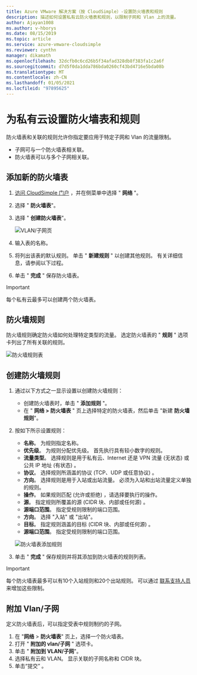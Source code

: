 ```yaml
---
title: Azure VMware 解决方案（按 CloudSimple）-设置防火墙表和规则
description: 描述如何设置私有云防火墙表和规则，以限制子网和 Vlan 上的流量。
author: Ajayan1008
ms.author: v-hborys
ms.date: 08/15/2019
ms.topic: article
ms.service: azure-vmware-cloudsimple
ms.reviewer: cynthn
manager: dikamath
ms.openlocfilehash: 32dcfb0c6cd26b5f34afad328db8f383fa1c2a6f
ms.sourcegitcommit: d7d5f0da1dda786bda0260cf43bd4716e5bda08b
ms.translationtype: MT
ms.contentlocale: zh-CN
ms.lasthandoff: 01/05/2021
ms.locfileid: "97895625"
---
```

# <a name="set-up-firewall-tables-and-rules-for-private-clouds"></a>为私有云设置防火墙表和规则

防火墙表和关联的规则允许你指定要应用于特定子网和 Vlan 的流量限制。

* 子网可与一个防火墙表相关联。
* 防火墙表可以与多个子网相关联。

## <a name="add-a-new-firewall-table"></a>添加新的防火墙表

1. [访问 CloudSimple 门户](access-cloudsimple-portal.md) ，并在侧菜单中选择 " **网络** "。
2. 选择 " **防火墙表**"。
3. 选择 " **创建防火墙表**"。

    ![VLAN/子网页](media/firewall-tables-page.png)

4. 输入表的名称。
5. 将列出该表的默认规则。 单击 " **新建规则** " 以创建其他规则。 有关详细信息，请参阅以下过程。
6. 单击 " **完成** " 保存防火墙表。

> [!IMPORTANT]
> 每个私有云最多可以创建两个防火墙表。

## <a name="firewall-rules"></a>防火墙规则

防火墙规则确定防火墙如何处理特定类型的流量。 选定防火墙表的 " **规则** " 选项卡列出了所有关联的规则。

![防火墙规则表](media/firewall-rules-tab.png)

## <a name="create-a-firewall-rule"></a>创建防火墙规则

1. 通过以下方式之一显示设置以创建防火墙规则：
    * 创建防火墙表时，单击 " **添加规则** "。
    * 在 " **网络 > 防火墙表** " 页上选择特定的防火墙表，然后单击 "新建 **防火墙规则**"。
2. 按如下所示设置规则：
    * **名称**。 为规则指定名称。
    * **优先级**。 为规则分配优先级。 首先执行具有较小数字的规则。
    * **流量类型**。 选择规则是用于私有云、Internet 还是 VPN 流量 (无状态) 或公共 IP 地址 (有状态) 。
    * **协议**。 选择规则所涵盖的协议 (TCP、UDP 或任意协议) 。
    * **方向**。 选择规则是用于入站或出站流量。 必须为入站和出站流量定义单独的规则。
    * **操作**。 如果规则匹配 (允许或拒绝) ，请选择要执行的操作。
    * **源**。 指定规则所覆盖的源 (CIDR 块、内部或任何源) 。
    * **源端口范围**。 指定受规则限制的端口范围。
    * **方向**。 选择 "入站" 或 "出站"。
    * **目标**。 指定规则涵盖的目标 (CIDR 块、内部或任何源) 。
    * **源端口范围**。 指定受规则限制的端口范围。

    ![防火墙表添加规则](media/firewall-rule-create.png)

3. 单击 " **完成** " 保存规则并将其添加到防火墙表的规则列表。

> [!IMPORTANT]
> 每个防火墙表最多可以有10个入站规则和20个出站规则。 可以通过 [联系支持人员](https://portal.azure.com/#blade/Microsoft_Azure_Support/HelpAndSupportBlade/newsupportrequest)来增加这些限制。

## <a name="attach-vlanssubnets"></a><a name="attach-vlans-subnet"></a>附加 Vlan/子网

定义防火墙表后，可以指定受表中规则制约的子网。

1. 在 "**网络**  >  **防火墙表**" 页上，选择一个防火墙表。
2. 打开 " **附加的 vlan/子网** " 选项卡。
3. 单击 " **附加到 VLAN/子网**"。
4. 选择私有云和 VLAN。 显示关联的子网名称和 CIDR 块。
5. 单击“提交”  。

